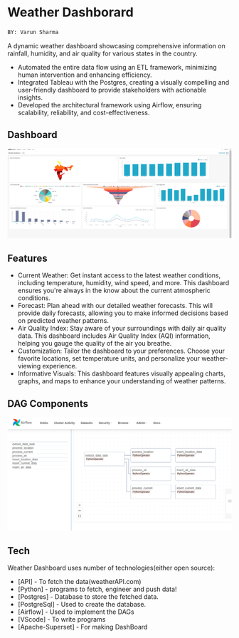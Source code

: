 # Weather Dashborard 

```sh
BY: Varun Sharma
```
A dynamic weather dashboard showcasing comprehensive information on rainfall, humidity, and air quality for various states in the country.
- Automated the entire data flow using an ETL framework, minimizing human intervention and enhancing efficiency.
- Integrated Tableau with the Postgres, creating a visually compelling and user-friendly dashboard to provide stakeholders with actionable insights.
- Developed the architectural framework using Airflow, ensuring scalability, reliability, and cost-effectiveness.

## Dashboard
![dashboard](weather_dashboard.png)


## Features

- Current Weather: Get instant access to the latest weather conditions, including temperature, humidity, wind speed, and more. This dashboard ensures you're always in the know about the current atmospheric conditions.
- Forecast: Plan ahead with our detailed weather forecasts. This will provide daily forecasts, allowing you to make informed decisions based on predicted weather patterns.
- Air Quality Index: Stay aware of your surroundings with daily air quality data. This dashboard includes Air Quality Index (AQI) information, helping you gauge the quality of the air you breathe.
- Customization: Tailor the dashboard to your preferences. Choose your favorite locations, set temperature units, and personalize your weather-viewing experience.
- Informative Visuals: This dashboard features visually appealing charts, graphs, and maps to enhance your understanding of weather patterns.

## DAG Components
![Dag](airflow_dag.png)

## Tech

Weather Dashboard uses number of technologies(either open source):

- [API] - To fetch the data(weatherAPI.com)
- [Python] - programs to fetch, engineer and push data!
- [Postgres] - Database to store the fetched data.
- [PostgreSql] - Used to create the database.
- [Airflow] - Used to implement the DAGs
- [VScode] - To write programs
- [Apache-Superset] - For making DashBoard

